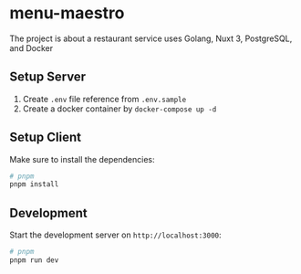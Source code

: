 # menu-maestro
The project is about a restaurant service uses Golang, Nuxt 3, PostgreSQL, and Docker

## Setup Server
1) Create `.env` file reference from `.env.sample`
2) Create a docker container by `docker-compose up -d`

## Setup Client
Make sure to install the dependencies:

```bash
# pnpm
pnpm install
```

## Development
Start the development server on `http://localhost:3000`:

```bash
# pnpm
pnpm run dev
```
